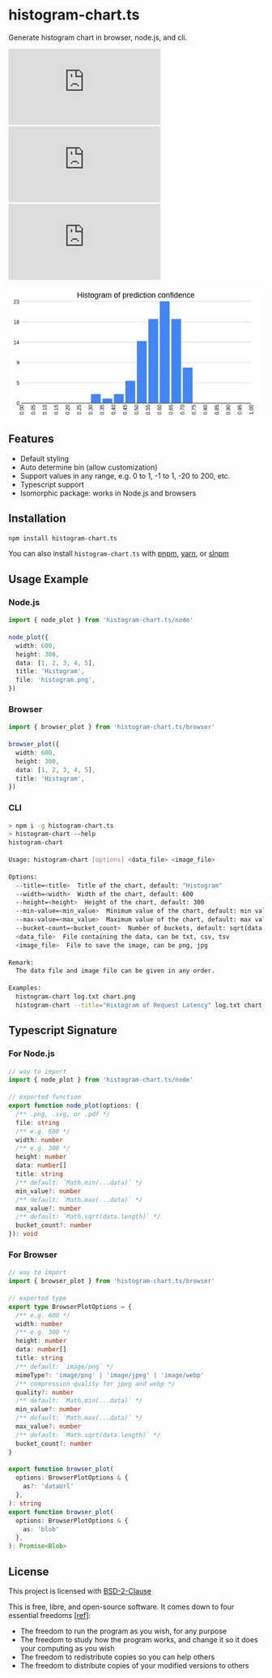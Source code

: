 # histogram-chart.ts

Generate histogram chart in browser, node.js, and cli.

[![npm Package Version](https://img.shields.io/npm/v/histogram-chart.ts)](https://www.npmjs.com/package/histogram-chart.ts)
[![Minified Package Size](https://img.shields.io/bundlephobia/min/histogram-chart.ts)](https://bundlephobia.com/package/histogram-chart.ts)
[![Minified and Gzipped Package Size](https://img.shields.io/bundlephobia/minzip/histogram-chart.ts)](https://bundlephobia.com/package/histogram-chart.ts)

![Example Histogram Chart](./chart.png)

## Features

- Default styling
- Auto determine bin (allow customization)
- Support values in any range, e.g. 0 to 1, -1 to 1, -20 to 200, etc.
- Typescript support
- Isomorphic package: works in Node.js and browsers

## Installation

```bash
npm install histogram-chart.ts
```

You can also install `histogram-chart.ts` with [pnpm](https://pnpm.io/), [yarn](https://yarnpkg.com/), or [slnpm](https://github.com/beenotung/slnpm)

## Usage Example

### Node.js

```typescript
import { node_plot } from 'histogram-chart.ts/node'

node_plot({
  width: 600,
  height: 300,
  data: [1, 2, 3, 4, 5],
  title: 'Histogram',
  file: 'histogram.png',
})
```

### Browser

```typescript
import { browser_plot } from 'histogram-chart.ts/browser'

browser_plot({
  width: 600,
  height: 300,
  data: [1, 2, 3, 4, 5],
  title: 'Histogram',
})
```

### CLI

```bash
> npm i -g histogram-chart.ts
> histogram-chart --help
histogram-chart

Usage: histogram-chart [options] <data_file> <image_file>

Options:
  --title=<title>  Title of the chart, default: "Histogram"
  --width=<width>  Width of the chart, default: 600
  --height=<height>  Height of the chart, default: 300
  --min-value=<min_value>  Minimum value of the chart, default: min value of data
  --max-value=<max_value>  Maximum value of the chart, default: max value of data
  --bucket-count=<bucket_count>  Number of buckets, default: sqrt(data.length)
  <data_file>  File containing the data, can be txt, csv, tsv
  <image_file>  File to save the image, can be png, jpg

Remark:
  The data file and image file can be given in any order.

Examples:
  histogram-chart log.txt chart.png
  histogram-chart --title="Histogram of Request Latency" log.txt chart.png
```

## Typescript Signature

### For Node.js

```typescript
// way to import
import { node_plot } from 'histogram-chart.ts/node'

// exported function
export function node_plot(options: {
  /** .png, .svg, or .pdf */
  file: string
  /** e.g. 600 */
  width: number
  /** e.g. 300 */
  height: number
  data: number[]
  title: string
  /** default: `Math.min(...data)` */
  min_value?: number
  /** default: `Math.max(...data)` */
  max_value?: number
  /** default: `Math.sqrt(data.length)` */
  bucket_count?: number
}): void
```

### For Browser

```typescript
// way to import
import { browser_plot } from 'histogram-chart.ts/browser'

// exported type
export type BrowserPlotOptions = {
  /** e.g. 600 */
  width: number
  /** e.g. 300 */
  height: number
  data: number[]
  title: string
  /** default: `image/png` */
  mimeType?: 'image/png' | 'image/jpeg' | 'image/webp'
  /** compression quality for jpeg and webp */
  quality?: number
  /** default: `Math.min(...data)` */
  min_value?: number
  /** default: `Math.max(...data)` */
  max_value?: number
  /** default: `Math.sqrt(data.length)` */
  bucket_count?: number
}

export function browser_plot(
  options: BrowserPlotOptions & {
    as?: 'dataUrl'
  },
): string
export function browser_plot(
  options: BrowserPlotOptions & {
    as: 'blob'
  },
): Promise<Blob>
```

## License

This project is licensed with [BSD-2-Clause](./LICENSE)

This is free, libre, and open-source software. It comes down to four essential freedoms [[ref]](https://seirdy.one/2021/01/27/whatsapp-and-the-domestication-of-users.html#fnref:2):

- The freedom to run the program as you wish, for any purpose
- The freedom to study how the program works, and change it so it does your computing as you wish
- The freedom to redistribute copies so you can help others
- The freedom to distribute copies of your modified versions to others
